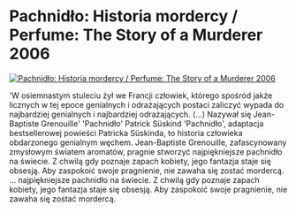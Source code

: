 Pachnidło: Historia mordercy / Perfume: The Story of a Murderer 2006 
=============
[![Pachnidło: Historia mordercy / Perfume: The Story of a Murderer 2006 ](http://vidos.pl/images/player.gif)](http://vidos.pl/pachnidlo-historia-mordercy-perfume-the-story-of-a-murderer-2006)

 'W osiemnastym stuleciu żył we Francji człowiek, którego spośród jakże licznych w tej epoce genialnych i odrażających postaci zaliczyć wypada do najbardziej genialnych i najbardziej odrażających. (...) Nazywał się Jean-Baptiste Grenouille' 'Pachnidło' Patrick Süskind 'Pachnidło', adaptacja bestsellerowej powieści Patricka Süskinda, to historia człowieka obdarzonego genialnym węchem. Jean-Baptiste Grenouille, zafascynowany zmysłowym światem aromatów, pragnie stworzyć najpiękniejsze pachnidło na świecie. Z chwilą gdy poznaje zapach kobiety, jego fantazja staje się obsesją. Aby zaspokoić swoje pragnienie, nie zawaha się zostać mordercą.   ... najpiękniejsze pachnidło na świecie. Z chwilą gdy poznaje zapach kobiety, jego fantazja staje się obsesją. Aby zaspokoić swoje pragnienie, nie zawaha się zostać mordercą.
